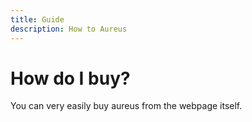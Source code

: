 ```yaml
---
title: Guide
description: How to Aureus
---
```

# How do I buy?
You can very easily buy aureus from the webpage itself.
